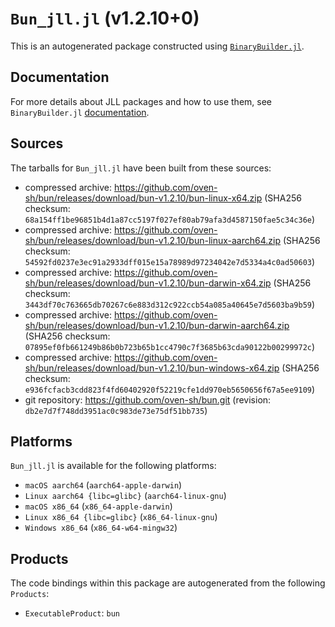 # `Bun_jll.jl` (v1.2.10+0)

This is an autogenerated package constructed using [`BinaryBuilder.jl`](https://github.com/JuliaPackaging/BinaryBuilder.jl).

## Documentation

For more details about JLL packages and how to use them, see `BinaryBuilder.jl` [documentation](https://docs.binarybuilder.org/stable/jll/).

## Sources

The tarballs for `Bun_jll.jl` have been built from these sources:

* compressed archive: https://github.com/oven-sh/bun/releases/download/bun-v1.2.10/bun-linux-x64.zip (SHA256 checksum: `68a154ff1be96851b4d1a87cc5197f027ef80ab79afa3d4587150fae5c34c36e`)
* compressed archive: https://github.com/oven-sh/bun/releases/download/bun-v1.2.10/bun-linux-aarch64.zip (SHA256 checksum: `54592fd0237e3ec91a2933dff015e15a78989d97234042e7d5334a4c0ad50603`)
* compressed archive: https://github.com/oven-sh/bun/releases/download/bun-v1.2.10/bun-darwin-x64.zip (SHA256 checksum: `3443df70c763665db70267c6e883d312c922ccb54a085a40645e7d5603ba9b59`)
* compressed archive: https://github.com/oven-sh/bun/releases/download/bun-v1.2.10/bun-darwin-aarch64.zip (SHA256 checksum: `07895ef0fb661249b86b0b723b65b1cc4790c7f3685b63cda90122b00299972c`)
* compressed archive: https://github.com/oven-sh/bun/releases/download/bun-v1.2.10/bun-windows-x64.zip (SHA256 checksum: `e936fcfacb3cdd823f4fd60402920f52219cfe1dd970eb5650656f67a5ee9109`)
* git repository: https://github.com/oven-sh/bun.git (revision: `db2e7d7f748dd3951ac0c983de73e75df51bb735`)

## Platforms

`Bun_jll.jl` is available for the following platforms:

* `macOS aarch64` (`aarch64-apple-darwin`)
* `Linux aarch64 {libc=glibc}` (`aarch64-linux-gnu`)
* `macOS x86_64` (`x86_64-apple-darwin`)
* `Linux x86_64 {libc=glibc}` (`x86_64-linux-gnu`)
* `Windows x86_64` (`x86_64-w64-mingw32`)

## Products

The code bindings within this package are autogenerated from the following `Products`:

* `ExecutableProduct`: `bun`
